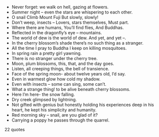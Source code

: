  - Never forget: we walk on hell, gazing at flowers.
 - Summer night – even the stars are whispering to each other.
 - O snail Climb Mount Fuji But slowly, slowly!
 - Don’t weep, insects – Lovers, stars themselves, Must part.
 - Where there are humans, You’ll find flies, And Buddhas.
 - Reflected in the dragonfly’s eye – mountains.
 - The world of dew is the world of dew. And yet, and yet –.
 - In the cherry blossom’s shade there’s no such thing as a stranger.
 - All the time I pray to Buddha I keep on killing mosquitoes.
 - In spring rain a pretty girl yawning.
 - There is no stranger under the cherry tree.
 - Moon, plum blossoms, this, that, and the day goes.
 - Listen, all creeping things, the bell of transience.
 - Face of the spring moon- about twelve years old, I’d say.
 - Even in warmest glow how cold my shadow.
 - Even with insects – some can sing, some can’t.
 - What a strange thing! to be alive beneath cherry blossoms.
 - Here I’m here- the snow falling.
 - Dry creek glimpsed by lightning.
 - Not gifted with genius but honestly holding his experiences deep in his heart, he kept his simplicity and humanity.
 - Red morning sky – snail, are you glad of it?
 - Carrying a poppy he passes through the quarrel.

22 quotes